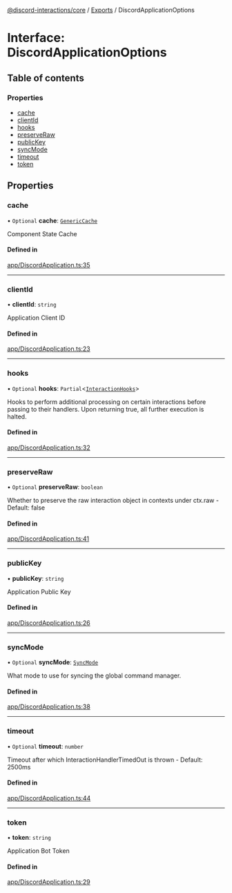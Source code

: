 [@discord-interactions/core](../README.md) / [Exports](../modules.md) / DiscordApplicationOptions

# Interface: DiscordApplicationOptions

## Table of contents

### Properties

- [cache](DiscordApplicationOptions.md#cache)
- [clientId](DiscordApplicationOptions.md#clientid)
- [hooks](DiscordApplicationOptions.md#hooks)
- [preserveRaw](DiscordApplicationOptions.md#preserveraw)
- [publicKey](DiscordApplicationOptions.md#publickey)
- [syncMode](DiscordApplicationOptions.md#syncmode)
- [timeout](DiscordApplicationOptions.md#timeout)
- [token](DiscordApplicationOptions.md#token)

## Properties

### cache

• `Optional` **cache**: [`GenericCache`](GenericCache.md)

Component State Cache

#### Defined in

[app/DiscordApplication.ts:35](https://github.com/ssMMiles/discord-interactions/blob/e15756f/packages/core/src/app/DiscordApplication.ts#L35)

___

### clientId

• **clientId**: `string`

Application Client ID

#### Defined in

[app/DiscordApplication.ts:23](https://github.com/ssMMiles/discord-interactions/blob/e15756f/packages/core/src/app/DiscordApplication.ts#L23)

___

### hooks

• `Optional` **hooks**: `Partial`<[`InteractionHooks`](../modules.md#interactionhooks)\>

Hooks to perform additional processing on certain interactions before passing to their handlers. Upon returning true, all further execution is halted.

#### Defined in

[app/DiscordApplication.ts:32](https://github.com/ssMMiles/discord-interactions/blob/e15756f/packages/core/src/app/DiscordApplication.ts#L32)

___

### preserveRaw

• `Optional` **preserveRaw**: `boolean`

Whether to preserve the raw interaction object in contexts under ctx.raw - Default: false

#### Defined in

[app/DiscordApplication.ts:41](https://github.com/ssMMiles/discord-interactions/blob/e15756f/packages/core/src/app/DiscordApplication.ts#L41)

___

### publicKey

• **publicKey**: `string`

Application Public Key

#### Defined in

[app/DiscordApplication.ts:26](https://github.com/ssMMiles/discord-interactions/blob/e15756f/packages/core/src/app/DiscordApplication.ts#L26)

___

### syncMode

• `Optional` **syncMode**: [`SyncMode`](../enums/SyncMode.md)

What mode to use for syncing the global command manager.

#### Defined in

[app/DiscordApplication.ts:38](https://github.com/ssMMiles/discord-interactions/blob/e15756f/packages/core/src/app/DiscordApplication.ts#L38)

___

### timeout

• `Optional` **timeout**: `number`

Timeout after which InteractionHandlerTimedOut is thrown - Default: 2500ms

#### Defined in

[app/DiscordApplication.ts:44](https://github.com/ssMMiles/discord-interactions/blob/e15756f/packages/core/src/app/DiscordApplication.ts#L44)

___

### token

• **token**: `string`

Application Bot Token

#### Defined in

[app/DiscordApplication.ts:29](https://github.com/ssMMiles/discord-interactions/blob/e15756f/packages/core/src/app/DiscordApplication.ts#L29)
